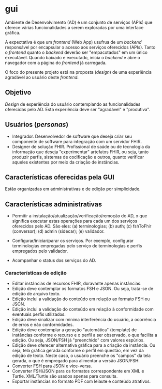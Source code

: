 # gui

Ambiente de Desenvolvimento (AD) é um conjunto de serviços (APIs) que oferece várias funcionalidades a serem exploradas por uma interface gráfica.

A expectativa é que um _frontend_ (Web App) usufrua de um _backend_ responsável por encapsular o acesso aos serviços oferecidos (APIs). Tanto o _frontend_ quanto o _backend_ deverão ser "empacotados" em um único executável. Quando baixado e executado, inicia o _backend_ e abre o navegador com a página do _frontend_ já carregada.

O foco do presente projeto está na proposta (_design_) de uma experiência agradável ao usuário deste _frontend_.

## Objetivo

_Design_ de experiência do usuário contemplando as funcionalidades oferecidas pelo AD. Esta experiência deve ser "agradável" e "produtiva".

## Usuários (_personas_)

- Integrador. Desenvolvedor de software que deseja criar seu componente de software para integração com um servidor FHIR.
- Designer de solução FHIR. Profissional de saúde ou de tecnologia da informação que deseja "experimentar" artefatos FHIR, ou seja, tanto produzir perfis, sistemas de codificação e outros, quanto verificar aqueles existentes por meio da criação de instâncias.

## Características oferecidas pela GUI

Estão organizadas em administrativas e de edição por simplicidade.

## Características administrativas

- Permitir a instalação/atualização/verificação/remoção do AD, o que significa executar estas operações para cada um dos serviços oferecidos pelo AD. São eles: (a) terminologias; (b) auth; (c) fshToFhir (conversor); (d) admin (sidecar); (e) validador.
- Configurar/iniciar/parar os serviços. Por exemplo, configurar terminologias empregadas pelo serviço de terminologias e perfis empregados pelo validador.

- Acompanhar o status dos serviços do AD.

### Características de edição

- Editar instâncias de recursos FHIR, doravante apenas instâncias.
- Edição deve contemplar os formatos FSH e JSON. Ou seja, trata-se
  de edição de arquivo texto.
- Edição inclui a validação do conteúdo em relação ao formato FSH ou JSON.
- Edição inclui a validação do conteúdo em relação à conformidade com eventuais perfis utilizados.
- Edição deve sinalizar com mínima interferência do usuário, a ocorrência de erros e não conformidades.
- Edição deve contemplar a geração "automática" (template) de instâncias conforme o recurso e o perfil a ser observado, o que facilita a edição. Ou seja, JSON/FSH já "preenchido" com valores espúrios.
- Edição deve oferecer alternativa gráfica para a criação da instância. Ou seja, tela gráfica gerada conforme o perfil em questão, em vez da edição de texto. Neste caso, o usuário preenche os "campos" da tela gerada, o que é empregado para alimentar a versão JSON/FSH.
- Converter FSH para JSON e vice-versa.
- Converter FSH/JSON para os formatos correspondente em XML e Turtle. XML/Turtle são usados apenas para consulta.
- Exportar instâncias no formato PDF com leiaute e conteúdo atrativos.
